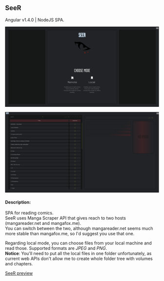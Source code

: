 ## SeeR
Angular v1.4.0 | NodeJS SPA.

![seer_home](/screenshots/seer_home.png "seer_home")

![seer_search](/screenshots/seer_search.png "seer_search")

#### Description:

SPA for reading comics.<br>
SeeR uses Manga Scraper API that gives reach to two hosts (mangareader.net and mangafox.me).<br>
You can switch between the two, although mangareader.net seems much more stable than mangafox.me, so I'd suggest you use that one.<br>

Regarding local mode, you can choose files from your local machine and read those. Supported formats are *JPEG* and *PNG*.<br>
**Notice**: You'll need to put all the local files in one folder unfortunately, as current web APIs don't allow me to create whole folder tree with volumes and chapters.

[SeeR preview](http://davidlazic.github.io/SeeR)



